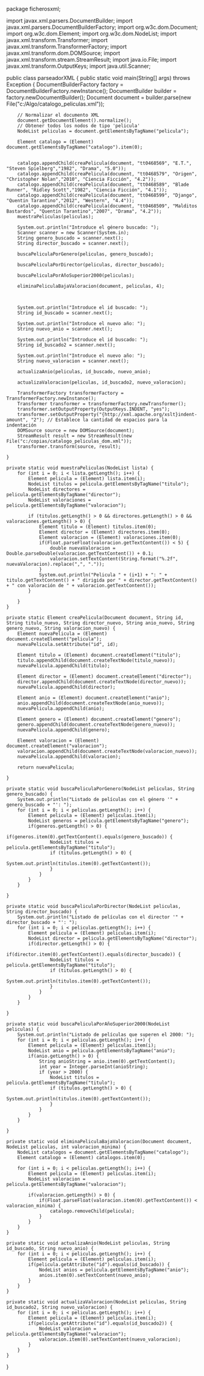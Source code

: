 package ficherosxml;

import javax.xml.parsers.DocumentBuilder;
import javax.xml.parsers.DocumentBuilderFactory;
import org.w3c.dom.Document;
import org.w3c.dom.Element;
import org.w3c.dom.NodeList;
import javax.xml.transform.Transformer;
import javax.xml.transform.TransformerFactory;
import javax.xml.transform.dom.DOMSource;
import javax.xml.transform.stream.StreamResult;
import java.io.File;
import javax.xml.transform.OutputKeys;
import java.util.Scanner;


public class parseadorXML {
	public static void main(String[] args) throws Exception {
		DocumentBuilderFactory factory = DocumentBuilderFactory.newInstance();
		DocumentBuilder builder = factory.newDocumentBuilder();
		Document document = builder.parse(new File("c:/Algo/catalogo_peliculas.xml"));
		
		// Normalizar el documento XML
		document.getDocumentElement().normalize();
		// Obtener todos los nodos de tipo 'pelicula'
		NodeList peliculas = document.getElementsByTagName("pelicula");
		
		Element catalogo = (Element) document.getElementsByTagName("catalogo").item(0);

		
		catalogo.appendChild(creaPelicula(document, "tt0468569", "E.T.", "Steven Spielberg","1982", "Drama", "5.0"));
		catalogo.appendChild(creaPelicula(document, "tt0468579", "Origen", "Christopher Nolan","2010", "Ciencia Ficción", "4.2"));
		catalogo.appendChild(creaPelicula(document, "tt0468589", "Blade Runner", "Ridley Scott","1982", "Ciencia Ficción", "4.1"));
		catalogo.appendChild(creaPelicula(document, "tt0468599", "Django", "Quentin Tarantino","2012", "Western", "4.4"));
		catalogo.appendChild(creaPelicula(document, "tt0468509", "Malditos Bastardos", "Quentin Tarantino","2007", "Drama", "4.2"));
		muestraPeliculas(peliculas);	
		
		System.out.println("Introduce el género buscado: ");
		Scanner scanner = new Scanner(System.in);
		String genero_buscado = scanner.next();
		String director_buscado = scanner.next();
	
		buscaPeliculaPorGenero(peliculas, genero_buscado);
		
		buscaPeliculaPorDirector(peliculas, director_buscado);
		
		buscaPeliculaPorAñoSuperior2000(peliculas);
		
		eliminaPeliculaBajaValoracion(document, peliculas, 4);
		
		
		
		System.out.println("Introduce el id buscado: ");
		String id_buscado = scanner.next();
		
		System.out.println("Introduce el nuevo año: ");
		String nuevo_anio = scanner.next();
		
		System.out.println("Introduce el id buscado: ");
		String id_buscado2 = scanner.next();
		
		System.out.println("Introduce el nuevo año: ");
		String nuevo_valoracion = scanner.next();
		
		actualizaAnio(peliculas, id_buscado, nuevo_anio);
		
		actualizaValoracion(peliculas, id_buscado2, nuevo_valoracion);
		
		TransformerFactory transformerFactory = TransformerFactory.newInstance();
		Transformer transformer = transformerFactory.newTransformer();
		transformer.setOutputProperty(OutputKeys.INDENT, "yes");
		transformer.setOutputProperty("{http://xml.apache.org/xslt}indent-amount", "2"); // Establece la cantidad de espacios para la indentación
		DOMSource source = new DOMSource(document);
		StreamResult result = new StreamResult(new File("c:/copias/catalogo_peliculas_dom.xml"));
		transformer.transform(source, result);
		
	}
	
	private static void muestraPeliculas(NodeList lista) {
		for (int i = 0; i < lista.getLength(); i++) {
			Element pelicula = (Element) lista.item(i);
			NodeList titulos = pelicula.getElementsByTagName("titulo");
			NodeList directores = pelicula.getElementsByTagName("director");
			NodeList valoraciones = pelicula.getElementsByTagName("valoracion");
			
			if (titulos.getLength() > 0 && directores.getLength() > 0 && valoraciones.getLength() > 0) {
				Element titulo = (Element) titulos.item(0);
				Element director = (Element) directores.item(0);
				Element valoracion = (Element) valoraciones.item(0);
				if(Float.parseFloat(valoracion.getTextContent()) < 5) {
					double nuevaValoracion = Double.parseDouble(valoracion.getTextContent()) + 0.1;
					valoracion.setTextContent(String.format("%.2f", nuevaValoracion).replace(",", "."));	
				}
				System.out.println("Pelicula " + (i+1) + ": " + titulo.getTextContent() + " dirigida por " + director.getTextContent() + " con valoración de " + valoracion.getTextContent());
			}
					
		}
	}
	
	private static Element creaPelicula(Document document, String id, String titulo_nuevo, String director_nuevo, String anio_nuevo, String genero_nuevo, String valoracion_nuevo) {
		Element nuevaPelicula = (Element) document.createElement("pelicula");
		nuevaPelicula.setAttribute("id", id);	
		
		Element titulo = (Element) document.createElement("titulo");
		titulo.appendChild(document.createTextNode(titulo_nuevo));
		nuevaPelicula.appendChild(titulo);
		
		Element director = (Element) document.createElement("director");
		director.appendChild(document.createTextNode(director_nuevo));
		nuevaPelicula.appendChild(director);	
		
		Element anio = (Element) document.createElement("anio");
		anio.appendChild(document.createTextNode(anio_nuevo));
		nuevaPelicula.appendChild(anio);
		
		Element genero = (Element) document.createElement("genero");
		genero.appendChild(document.createTextNode(genero_nuevo));
		nuevaPelicula.appendChild(genero);
		
		Element valoracion = (Element) document.createElement("valoracion");
		valoracion.appendChild(document.createTextNode(valoracion_nuevo));
		nuevaPelicula.appendChild(valoracion);
		
		return nuevaPelicula;
	
	}
	
	private static void buscaPeliculaPorGenero(NodeList peliculas, String genero_buscado) {
		System.out.println("Listado de películas con el género '" + genero_buscado + "': ");
		for (int i = 0; i < peliculas.getLength(); i++) {
			Element pelicula = (Element) peliculas.item(i);
			NodeList generos = pelicula.getElementsByTagName("genero");
			if(generos.getLength() > 0) {
				if(generos.item(0).getTextContent().equals(genero_buscado)) {
					NodeList titulos = pelicula.getElementsByTagName("titulo");
					if (titulos.getLength() > 0) {
						System.out.println(titulos.item(0).getTextContent());						
					}
				}
			}
		}
		
	}
	
	private static void buscaPeliculaPorDirector(NodeList peliculas, String director_buscado) {
		System.out.println("Listado de películas con el director '" + director_buscado + "': ");
		for (int i = 0; i < peliculas.getLength(); i++) {
			Element pelicula = (Element) peliculas.item(i);
			NodeList director = pelicula.getElementsByTagName("director");
			if(director.getLength() > 0) {
				if(director.item(0).getTextContent().equals(director_buscado)) {
					NodeList titulos = pelicula.getElementsByTagName("titulo");
					if (titulos.getLength() > 0) {
						System.out.println(titulos.item(0).getTextContent());						
					}
				}
			}
		}
		
	}
	
	private static void buscaPeliculaPorAñoSuperior2000(NodeList peliculas) {
		System.out.println("Listado de películas que superen el 2000: ");
		for (int i = 0; i < peliculas.getLength(); i++) {
			Element pelicula = (Element) peliculas.item(i);
			NodeList anio = pelicula.getElementsByTagName("anio");
			if(anio.getLength() > 0) {
				String anioString = anio.item(0).getTextContent();
	            int year = Integer.parseInt(anioString);
	            if (year > 2000) {
	                NodeList titulos = pelicula.getElementsByTagName("titulo");
	                if (titulos.getLength() > 0) {
	                    System.out.println(titulos.item(0).getTextContent());
	                }
	            }
			}
		}
		
	}
	
	private static void eliminaPeliculaBajaValoracion(Document document, NodeList peliculas, int valoracion_minima) {
		NodeList catalogos = document.getElementsByTagName("catalogo");
		Element catalogo = (Element) catalogos.item(0);
		
		for (int i = 0; i < peliculas.getLength(); i++) {
			Element pelicula = (Element) peliculas.item(i);
			NodeList valoracion = pelicula.getElementsByTagName("valoracion");
			
			if(valoracion.getLength() > 0) {
				if(Float.parseFloat(valoracion.item(0).getTextContent()) < valoracion_minima) {
					catalogo.removeChild(pelicula);
				}
			}
		}
	}
	
	private static void actualizaAnio(NodeList peliculas, String id_buscado, String nuevo_anio) {
		for (int i = 0; i < peliculas.getLength(); i++) {
			Element pelicula = (Element) peliculas.item(i);
			if(pelicula.getAttribute("id").equals(id_buscado)) {
				NodeList anios = pelicula.getElementsByTagName("anio");
				anios.item(0).setTextContent(nuevo_anio);
			}
		}
	}
	
	private static void actualizaValoracion(NodeList peliculas, String id_buscado2, String nuevo_valoracion) {
		for (int i = 0; i < peliculas.getLength(); i++) {
			Element pelicula = (Element) peliculas.item(i);
			if(pelicula.getAttribute("id").equals(id_buscado2)) {
				NodeList valoracion = pelicula.getElementsByTagName("valoracion");
				valoracion.item(0).setTextContent(nuevo_valoracion);
			}
		}
	}
	
	
}
